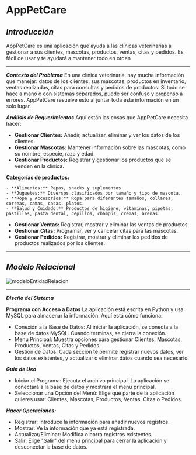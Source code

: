 # AppPetCare
***Introducción***
----
AppPetCare es una aplicación que ayuda a las clínicas veterinarias a gestionar a sus clientes, mascotas, productos, ventas, citas y pedidos. Es fácil de usar y te ayudará a mantener todo en orden

----

***Contexto del Problema***
En una clínica veterinaria, hay mucha información que manejar: datos de los clientes, sus mascotas, productos en inventario, ventas realizadas, citas para consultas y pedidos de productos. Si todo se hace a mano o con sistemas separados, puede ser confuso y propenso a errores. AppPetCare resuelve esto al juntar toda esta información en un solo lugar.

***Análisis de Requerimientos***
Aquí están las cosas que AppPetCare necesita hacer:

- **Gestionar Clientes:** Añadir, actualizar, eliminar y ver los datos de los clientes.
- **Gestionar Mascotas:** Mantener información sobre las mascotas, como su nombre, especie, raza y edad.
- **Gestionar Productos:** Registrar y gestionar los productos que se venden en la clínica.

**Categorías de productos:**

    - **Alimentos:** Pepas, snacks y suplementos.
    - **Juguetes:** Diversos clasificados por tamaño y tipo de mascota.
    - **Ropa y Accesorios:** Ropa para diferentes tamaños, collares, correas, camas, casas, platos.
    - **Salud y Cuidado:** Productos de higiene, vitaminas, pipetas, pastillas, pasta dental, cepillos, champús, cremas, arenas.
    
- **Gestionar Ventas:** Registrar, mostrar y eliminar las ventas de productos.
- **Gestionar Citas:** Programar, ver y cancelar citas para las mascotas.
- **Gestionar Pedidos:** Registrar, mostrar y eliminar los pedidos de productos realizados por los clientes. 

---
## ***Modelo Relacional***
![modeloEntidadRelacion](https://github.com/user-attachments/assets/8a206c21-e6c6-458e-ad3e-cee124e69001)

-----
***Diseño del Sistema***

**Programa con Acceso a Datos**
La aplicación está escrita en Python y usa MySQL para almacenar la información. Aquí está cómo funciona:

- Conexión a la Base de Datos: Al iniciar la aplicación, se conecta a la base de datos MySQL. Cuando terminas, se cierra la conexión.
- Menú Principal: Muestra opciones para gestionar Clientes, Mascotas, Productos, Ventas, Citas y Pedidos.
- Gestión de Datos: Cada sección te permite registrar nuevos datos, ver los datos existentes, y actualizar o eliminar datos cuando sea necesario.

***Guía de Uso***

- Iniciar el Programa: Ejecuta el archivo principal. La aplicación se conectará a la base de datos y mostrará el menú principal.
- Seleccionar una Opción del Menú: Elige qué parte de la aplicación quieres usar: Clientes, Mascotas, Productos, Ventas, Citas o Pedidos.

***Hacer Operaciones:***

- Registrar: Introduce la información para añadir nuevos registros.
- Mostrar: Ve la información que ya está registrada.
- Actualizar/Eliminar: Modifica o borra registros existentes.
- Salir: Elige "Salir" del menú principal para cerrar la aplicación y desconectar la base de datos.

